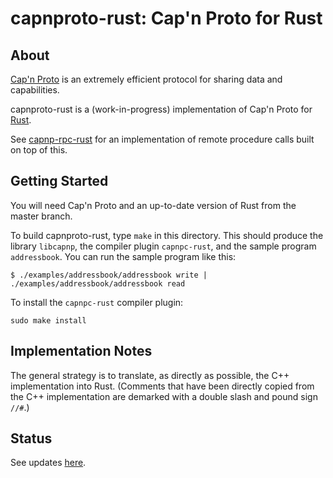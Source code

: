 # capnproto-rust: Cap'n Proto for Rust

## About

[Cap'n Proto](http://kentonv.github.io/capnproto/) is an
extremely efficient protocol
for sharing data and capabilities.

capnproto-rust is a (work-in-progress) implementation of Cap'n Proto
for [Rust](http://www.rust-lang.org).

See [capnp-rpc-rust](https://github.com/dwrensha/capnp-rpc-rust)
for an implementation of
remote procedure calls built on top of this.


## Getting Started

You will need Cap'n Proto and
an up-to-date version of Rust from the master branch.

To build capnproto-rust, type `make` in this directory. This
should produce the library `libcapnp`, the compiler plugin
`capnpc-rust`, and the sample program `addressbook`. You can run the
sample program like this:

```
$ ./examples/addressbook/addressbook write | ./examples/addressbook/addressbook read
```

To install the `capnpc-rust` compiler plugin:
```
sudo make install
```


## Implementation Notes

The general strategy is to translate, as directly as possible, the C++
implementation into Rust. (Comments that have been directly copied
from the C++ implementation are demarked with a double slash and pound
sign `//#`.)

## Status

See updates [here](http://dwrensha.github.io/capnproto-rust).



